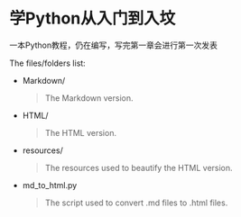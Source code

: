 # 学Python从入门到入坟
一本Python教程，仍在编写，写完第一章会进行第一次发表

The files/folders list:
* Markdown/   
   >The Markdown version.
* HTML/   
   >The HTML version.
* resources/   
   >The resources used to beautify the HTML version.
* md_to_html.py   
   >The script used to convert .md files to .html files.
